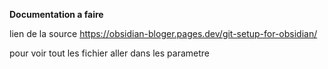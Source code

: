 **Documentation a faire**

lien de la source
https://obsidian-bloger.pages.dev/git-setup-for-obsidian/

pour voir tout les fichier aller dans les parametre 